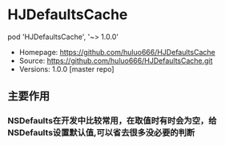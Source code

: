 # HJDefaultsCache
pod 'HJDefaultsCache', '~> 1.0.0'
   - Homepage: https://github.com/huluo666/HJDefaultsCache
   - Source:   https://github.com/huluo666/HJDefaultsCache.git
   - Versions: 1.0.0 [master repo]
   
## 主要作用
### NSDefaults在开发中比较常用，在取值时有时会为空，给NSDefaults设置默认值,可以省去很多没必要的判断
